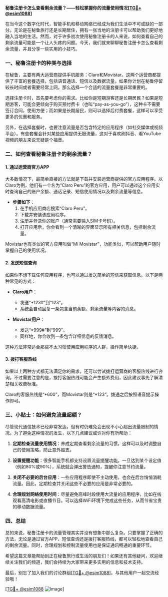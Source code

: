 **秘鲁注册卡怎么查看剩余流量？——轻松掌握你的流量使用情况[[TG💪+ @esim1088](https://t.me/s/esim1088)]**

在当今这个数字化时代，智能手机和移动网络已经成为我们生活中不可或缺的一部分。无论是在秘鲁旅行还是长期居住，拥有一张当地的注册卡可以帮助我们更好地融入当地的生活。然而，对于许多初次使用秘鲁注册卡的人来说，如何查看自己的剩余流量可能是一个让人头疼的问题。今天，我们就来聊聊秘鲁注册卡怎么查看剩余流量，并且分享一些实用的小技巧。

### 一、秘鲁注册卡的种类与选择

在秘鲁，主要有两大运营商提供手机服务：Claro和Movistar。这两个运营商都提供了丰富的套餐选择，包括语音通话、短信以及数据流量。如果你计划在秘鲁停留较长时间或者需要经常上网，那么选择一个合适的流量套餐是非常重要的。

选择注册卡时，首先要考虑你的需求。比如你是短期游客还是长期居民？如果是短期游客，可能会更倾向于购买预付费卡（也叫“pay-as-you-go”），这种卡不需要签订合同，使用方便；而如果是长期居民，则可以选择后付费套餐，这样可以享受更多的优惠和服务。

另外，在选择套餐时，也要注意流量是否包含特定的应用程序（如社交媒体或视频平台）。有些套餐会针对某些应用提供无限流量，这对于喜欢刷抖音、看YouTube视频的朋友来说无疑是个福音。

### 二、如何查看秘鲁注册卡的剩余流量？

#### 1. **通过运营商官方APP**
   大多数情况下，最简单直接的方法就是下载并安装运营商提供的官方应用程序。以Claro为例，他们有一个名为“Claro Peru”的官方应用，用户可以通过这个应用实时查询自己的账户余额、通话记录、短信使用情况以及剩余流量等信息。

   - **步骤如下**：
     1. 在手机应用商店搜索“Claro Peru”。
     2. 下载并安装该应用程序。
     3. 注册并登录你的账户（通常需要输入SIM卡号码）。
     4. 打开应用后，你会看到一个清晰的界面显示所有相关信息，包括剩余流量。

   Movistar也有类似的官方应用叫做“Mi Movistar”，功能类似，可以帮助用户随时掌握自己的使用状况。

#### 2. **发送短信查询**
   如果你不想下载任何应用程序，也可以通过发送简单的短信来获取信息。以下是两种常见的方式：

   - **Claro用户**：
     - 发送“*123#”到“123”。
     - 系统会自动回复一条包含当前余额、剩余流量等内容的消息。

   - **Movistar用户**：
     - 发送“*999#”到“999”。
     - 同样地，你会收到一条包含详细信息的反馈消息。

   这种方法非常适合那些不太习惯使用应用程序的人群，操作简单快捷。

#### 3. **拨打客服热线**
   如果以上两种方式都无法满足你的需求，还可以尝试拨打运营商的客服热线进行咨询。不过需要注意的是，拨打客服热线可能会产生额外费用，因此建议事先了解清楚相关收费标准。

   Claro的客服热线是“*600”，而Movistar则是“*123”。拨通之后按照语音提示操作即可。

### 三、小贴士：如何避免流量超额？

尽管现代通信技术已经非常发达，但有时仍难免会出现不小心超出流量限制的情况。为了避免这种情况的发生，以下几点建议或许对你有所帮助：

1. **定期检查流量使用情况**：养成定期查看剩余流量的习惯，这样可以及时调整自己的使用策略，防止意外超支。
   
2. **设置提醒功能**：很多智能手机都支持设置流量提醒功能。一旦达到某个设定值（例如80%或90%），系统就会弹出警告通知，提醒你注意节约流量。

3. **关闭不必要的后台应用**：一些应用程序即使不主动使用，也会在后台悄悄消耗流量。因此，定期检查并关闭这些不必要的应用是非常必要的。

4. **合理规划网络使用时间**：尽量避免高峰时段使用大流量的应用程序，比如在线观看高清电影或直播节目。可以选择WiFi环境下完成这些任务，从而节省宝贵的移动数据流量。

### 四、总结

总的来说，秘鲁注册卡的流量管理其实并没有想象中那么复杂。只要掌握了正确的方法，无论是通过官方APP、短信查询还是拨打客服热线，都可以轻松地查看自己的剩余流量。同时，合理规划和控制流量使用也是保证通讯畅通的重要环节。

希望这篇文章能帮助到正在秘鲁旅行或生活的朋友们！如果还有其他疑问，欢迎继续关注我们的频道，我们会持续为大家带来更多实用的信息和技术支持。

最后，别忘了加入我们的讨论群组[[TG💪+ @esim1088](https://t.me/s/esim1088)]，与其他用户一起交流经验哦！

[[TG💪+ @esim1088](https://t.me/s/esim1088) ![Image](https://i.postimg.cc/4NQfJmqS/Snipaste-2025-05-13-00-14-12.png)]